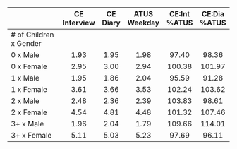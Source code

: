 
|                      | CE<br>Interview |  CE<br>Diary | ATUS<br>Weekday | CE:Int<br>%ATUS | CE:Dia<br>%ATUS |
| -------------------- | :----------: | :----------: | :----------: | :----------: | :----------: |
| # of Children x Gender |              |              |              |              |              |
| 0 x Male             |         1.93 |         1.95 |         1.98 |        97.40 |        98.36 |
| 0 x Female           |         2.95 |         3.00 |         2.94 |       100.38 |       101.97 |
| 1 x Male             |         1.95 |         1.86 |         2.04 |        95.59 |        91.28 |
| 1 x Female           |         3.61 |         3.66 |         3.53 |       102.24 |       103.62 |
| 2 x Male             |         2.48 |         2.36 |         2.39 |       103.83 |        98.61 |
| 2 x Female           |         4.54 |         4.81 |         4.48 |       101.32 |       107.46 |
| 3+ x Male            |         1.96 |         2.04 |         1.79 |       109.66 |       114.01 |
| 3+ x Female          |         5.11 |         5.03 |         5.23 |        97.69 |        96.11 |

